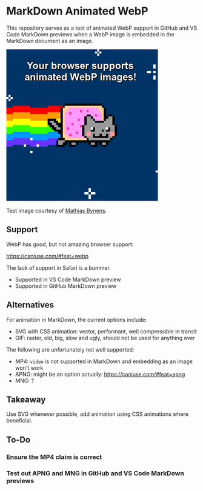 # MarkDown Animated WebP

This repository serves as a test of animated WebP support in GitHub and VS Code
MarkDown previews when a WebP image is embedded in the MarkDown document as an
image.

![](test.webp)

Test image courtesy of [Mathias Bynens](https://mathiasbynens.be/demo/animated-webp).

## Support

WebP has good, but not amazing browser support:

https://caniuse.com/#feat=webp

The lack of support in Safari is a bummer.

- Supported in VS Code MarkDown preview
- Supported in GitHub MarkDown preview

## Alternatives

For animation in MarkDown, the current options include:

- SVG with CSS animation: vector, performant, well compressible in transit
- GIF: raster, old, big, slow and ugly, should not be used for anything ever

The following are unfortunately not well supported:

- MP4: `video` is not supported in MarkDown and embedding as an image won't work
- APNG: might be an option actually: https://caniuse.com/#feat=apng
- MNG: ?

## Takeaway

Use SVG whenever possible, add animation using CSS animations where beneficial.

## To-Do

### Ensure the MP4 claim is correct

### Test out APNG and MNG in GitHub and VS Code MarkDown previews
